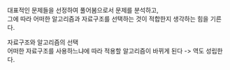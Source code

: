 대표적인 문제들을 선정하여 풀어봄으로서 문제를 분석하고,  
그에 따라 어떠한 알고리즘과 자료구조를 선택하는 것이 적합한지 생각하는 힘을 기른다.

자료구조와 알고리즘의 선택  
어떠한 자료구조를 사용하느냐에 따라 적용할 알고리즘이 바뀌게 된다 -> 역도 성립한다.